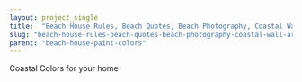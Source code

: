 ```yaml
---
layout: project_single
title:  "Beach House Rules, Beach Quotes, Beach Photography, Coastal Wall Art, Beach Grass and Ocean Photo 'Relax Unwind Enjoy' Inspirational Quote"
slug: "beach-house-rules-beach-quotes-beach-photography-coastal-wall-art-beach-grass-and-ocean-photo"
parent: "beach-house-paint-colors"
---
```

Coastal Colors for your home